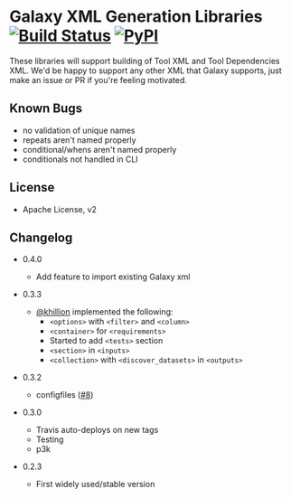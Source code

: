# Galaxy XML Generation Libraries [![Build Status](https://travis-ci.org/erasche/galaxyxml.svg?branch=master)](https://travis-ci.org/erasche/galaxyxml) [![PyPI](https://img.shields.io/pypi/v/galaxyxml.svg)](https://pypi.python.org/pypi/galaxyxml/)

These libraries will support building of Tool XML and Tool Dependencies XML.
We'd be happy to support any other XML that Galaxy supports, just make an issue
or PR if you're feeling motivated.

## Known Bugs

- no validation of unique names
- repeats aren't named properly
- conditional/whens aren't named properly
- conditionals not handled in CLI

## License

- Apache License, v2

## Changelog

- 0.4.0
	- Add feature to import existing Galaxy xml

- 0.3.3
	- [@khillion](https://github.com/khillion) implemented the following:
		- `<options>` with `<filter>` and `<column>`
		- `<container>` for `<requirements>`
		- Started to add `<tests>` section
		- `<section>` in `<inputs>`
		- `<collection>` with `<discover_datasets>` in `<outputs>`
- 0.3.2
	- configfiles ([#8](https://github.com/erasche/galaxyxml/pull/8))
- 0.3.0
	- Travis auto-deploys on new tags
	- Testing
	- p3k
- 0.2.3
	- First widely used/stable version
